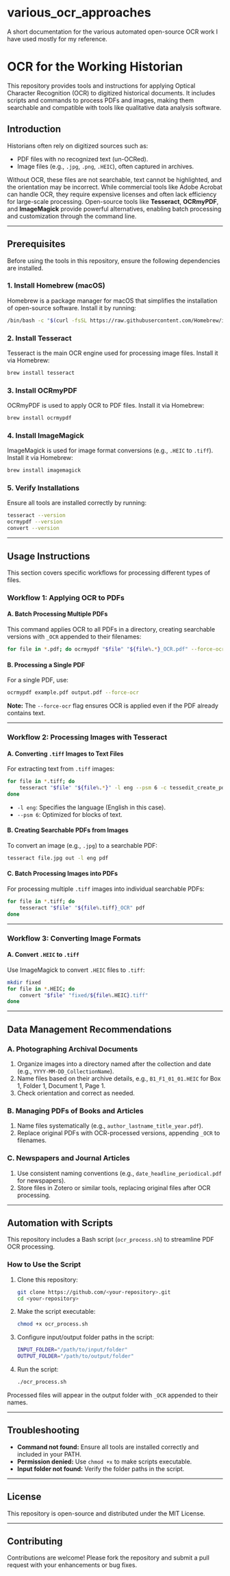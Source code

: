 # various_ocr_approaches
A short documentation for the various automated open-source OCR work I have used mostly for my reference. 


# OCR for the Working Historian

This repository provides tools and instructions for applying Optical Character Recognition (OCR) to digitized historical documents. It includes scripts and commands to process PDFs and images, making them searchable and compatible with tools like qualitative data analysis software.

## Introduction

Historians often rely on digitized sources such as:
- PDF files with no recognized text (un-OCRed).
- Image files (e.g., `.jpg`, `.png`, `.HEIC`), often captured in archives.

Without OCR, these files are not searchable, text cannot be highlighted, and the orientation may be incorrect. While commercial tools like Adobe Acrobat can handle OCR, they require expensive licenses and often lack efficiency for large-scale processing. Open-source tools like **Tesseract**, **OCRmyPDF**, and **ImageMagick** provide powerful alternatives, enabling batch processing and customization through the command line.

---

## Prerequisites

Before using the tools in this repository, ensure the following dependencies are installed.

### 1. Install Homebrew (macOS)
Homebrew is a package manager for macOS that simplifies the installation of open-source software. Install it by running:
```bash
/bin/bash -c "$(curl -fsSL https://raw.githubusercontent.com/Homebrew/install/HEAD/install.sh)"
```

### 2. Install Tesseract
Tesseract is the main OCR engine used for processing image files. Install it via Homebrew:
```bash
brew install tesseract
```

### 3. Install OCRmyPDF
OCRmyPDF is used to apply OCR to PDF files. Install it via Homebrew:
```bash
brew install ocrmypdf
```

### 4. Install ImageMagick
ImageMagick is used for image format conversions (e.g., `.HEIC` to `.tiff`). Install it via Homebrew:
```bash
brew install imagemagick
```

### 5. Verify Installations
Ensure all tools are installed correctly by running:
```bash
tesseract --version
ocrmypdf --version
convert --version
```

---

## Usage Instructions

This section covers specific workflows for processing different types of files.

### Workflow 1: Applying OCR to PDFs

#### A. Batch Processing Multiple PDFs
This command applies OCR to all PDFs in a directory, creating searchable versions with `_OCR` appended to their filenames:
```bash
for file in *.pdf; do ocrmypdf "$file" "${file%.*}_OCR.pdf" --force-ocr; done
```

#### B. Processing a Single PDF
For a single PDF, use:
```bash
ocrmypdf example.pdf output.pdf --force-ocr
```

**Note:** The `--force-ocr` flag ensures OCR is applied even if the PDF already contains text.

---

### Workflow 2: Processing Images with Tesseract

#### A. Converting `.tiff` Images to Text Files
For extracting text from `.tiff` images:
```bash
for file in *.tiff; do
    tesseract "$file" "${file%.*}" -l eng --psm 6 -c tessedit_create_pdf=0 txt
done
```
- `-l eng`: Specifies the language (English in this case).
- `--psm 6`: Optimized for blocks of text.

#### B. Creating Searchable PDFs from Images
To convert an image (e.g., `.jpg`) to a searchable PDF:
```bash
tesseract file.jpg out -l eng pdf
```

#### C. Batch Processing Images into PDFs
For processing multiple `.tiff` images into individual searchable PDFs:
```bash
for file in *.tiff; do
    tesseract "$file" "${file%.tiff}_OCR" pdf
done
```

---

### Workflow 3: Converting Image Formats

#### A. Convert `.HEIC` to `.tiff`
Use ImageMagick to convert `.HEIC` files to `.tiff`:
```bash
mkdir fixed
for file in *.HEIC; do
    convert "$file" "fixed/${file%.HEIC}.tiff"
done
```

---

## Data Management Recommendations

### A. Photographing Archival Documents
1. Organize images into a directory named after the collection and date (e.g., `YYYY-MM-DD_CollectionName`).
2. Name files based on their archive details, e.g., `B1_F1_01_01.HEIC` for Box 1, Folder 1, Document 1, Page 1.
3. Check orientation and correct as needed.

### B. Managing PDFs of Books and Articles
1. Name files systematically (e.g., `author_lastname_title_year.pdf`).
2. Replace original PDFs with OCR-processed versions, appending `_OCR` to filenames.

### C. Newspapers and Journal Articles
1. Use consistent naming conventions (e.g., `date_headline_periodical.pdf` for newspapers).
2. Store files in Zotero or similar tools, replacing original files after OCR processing.

---

## Automation with Scripts

This repository includes a Bash script (`ocr_process.sh`) to streamline PDF OCR processing.

### How to Use the Script

1. Clone this repository:
   ```bash
   git clone https://github.com/<your-repository>.git
   cd <your-repository>
   ```

2. Make the script executable:
   ```bash
   chmod +x ocr_process.sh
   ```

3. Configure input/output folder paths in the script:
   ```bash
   INPUT_FOLDER="/path/to/input/folder"
   OUTPUT_FOLDER="/path/to/output/folder"
   ```

4. Run the script:
   ```bash
   ./ocr_process.sh
   ```

Processed files will appear in the output folder with `_OCR` appended to their names.

---

## Troubleshooting

- **Command not found:** Ensure all tools are installed correctly and included in your PATH.
- **Permission denied:** Use `chmod +x` to make scripts executable.
- **Input folder not found:** Verify the folder paths in the script.

---

## License

This repository is open-source and distributed under the MIT License.

---

## Contributing

Contributions are welcome! Please fork the repository and submit a pull request with your enhancements or bug fixes.

